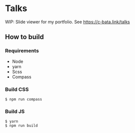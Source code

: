 # Talks

WIP: Slide viewer for my portfolio. See https://c-bata.link/talks

## How to build

### Requirements

* Node
* yarn
* Scss
* Compass

### Build CSS

```
$ npm run compass
```

### Build JS

```
$ yarn
$ npm run build
```
